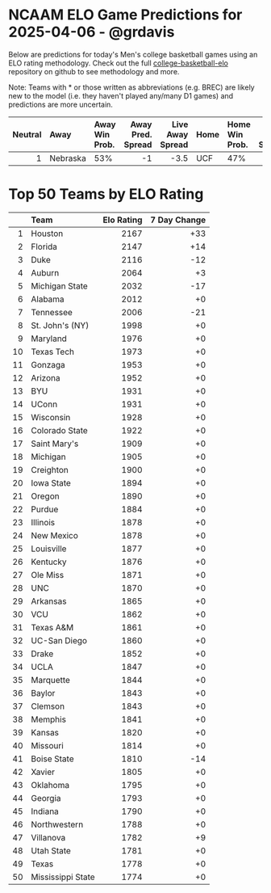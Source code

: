 # NCAAM ELO Game Predictions for 2025-04-06 - @grdavis
Below are predictions for today's Men's college basketball games using an ELO rating methodology. Check out the full [college-basketball-elo](https://github.com/grdavis/college-basketball-elo) repository on github to see methodology and more.

Note: Teams with * or those written as abbreviations (e.g. BREC) are likely new to the model (i.e. they haven't played any/many D1 games) and predictions are more uncertain.

|   Neutral | Away     | Away Win Prob.   |   Away Pred. Spread |   Live Away Spread | Home   | Home Win Prob.   |   Home Pred. Spread |
|----------:|:---------|:-----------------|--------------------:|-------------------:|:-------|:-----------------|--------------------:|
|         1 | Nebraska | 53%              |                  -1 |               -3.5 | UCF    | 47%              |                   1 |

# Top 50 Teams by ELO Rating
|    | Team              |   Elo Rating |   7 Day Change |
|---:|:------------------|-------------:|---------------:|
|  1 | Houston           |         2167 |            +33 |
|  2 | Florida           |         2147 |            +14 |
|  3 | Duke              |         2116 |            -12 |
|  4 | Auburn            |         2064 |             +3 |
|  5 | Michigan State    |         2032 |            -17 |
|  6 | Alabama           |         2012 |             +0 |
|  7 | Tennessee         |         2006 |            -21 |
|  8 | St. John's (NY)   |         1998 |             +0 |
|  9 | Maryland          |         1976 |             +0 |
| 10 | Texas Tech        |         1973 |             +0 |
| 11 | Gonzaga           |         1953 |             +0 |
| 12 | Arizona           |         1952 |             +0 |
| 13 | BYU               |         1931 |             +0 |
| 14 | UConn             |         1931 |             +0 |
| 15 | Wisconsin         |         1928 |             +0 |
| 16 | Colorado State    |         1922 |             +0 |
| 17 | Saint Mary's      |         1909 |             +0 |
| 18 | Michigan          |         1905 |             +0 |
| 19 | Creighton         |         1900 |             +0 |
| 20 | Iowa State        |         1894 |             +0 |
| 21 | Oregon            |         1890 |             +0 |
| 22 | Purdue            |         1884 |             +0 |
| 23 | Illinois          |         1878 |             +0 |
| 24 | New Mexico        |         1878 |             +0 |
| 25 | Louisville        |         1877 |             +0 |
| 26 | Kentucky          |         1876 |             +0 |
| 27 | Ole Miss          |         1871 |             +0 |
| 28 | UNC               |         1870 |             +0 |
| 29 | Arkansas          |         1865 |             +0 |
| 30 | VCU               |         1862 |             +0 |
| 31 | Texas A&M         |         1861 |             +0 |
| 32 | UC-San Diego      |         1860 |             +0 |
| 33 | Drake             |         1852 |             +0 |
| 34 | UCLA              |         1847 |             +0 |
| 35 | Marquette         |         1844 |             +0 |
| 36 | Baylor            |         1843 |             +0 |
| 37 | Clemson           |         1843 |             +0 |
| 38 | Memphis           |         1841 |             +0 |
| 39 | Kansas            |         1820 |             +0 |
| 40 | Missouri          |         1814 |             +0 |
| 41 | Boise State       |         1810 |            -14 |
| 42 | Xavier            |         1805 |             +0 |
| 43 | Oklahoma          |         1795 |             +0 |
| 44 | Georgia           |         1793 |             +0 |
| 45 | Indiana           |         1790 |             +0 |
| 46 | Northwestern      |         1788 |             +0 |
| 47 | Villanova         |         1782 |             +9 |
| 48 | Utah State        |         1781 |             +0 |
| 49 | Texas             |         1778 |             +0 |
| 50 | Mississippi State |         1774 |             +0 |